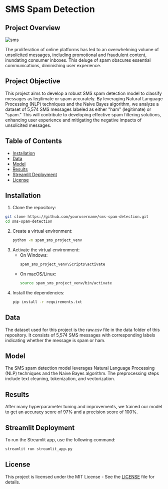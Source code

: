 # SMS Spam Detection

## Project Overview

![sms](https://github.com/user-attachments/assets/477530ab-a28c-4839-90e8-48684d5f0940)

The proliferation of online platforms has led to an overwhelming volume of unsolicited messages, including promotional and fraudulent content, inundating consumer inboxes. This deluge of spam obscures essential communications, diminishing user experience.

## Project Objective
This project aims to develop a robust SMS spam detection model to classify messages as legitimate or spam accurately. By leveraging Natural Language Processing (NLP) techniques and the Naive Bayes algorithm, we analyze a dataset of 5,574 SMS messages labeled as either "ham" (legitimate) or "spam." This will contribute to developing effective spam filtering solutions, enhancing user experience and mitigating the negative impacts of unsolicited messages.

## Table of Contents
- [Installation](#installation)
- [Data](#data)
- [Model](#model)
- [Results](#results)
- [Streamlit Deployment](#streamlit-deployment)
- [License](#license)

## Installation
1. Clone the repository:
```bash
git clone https://github.com/yourusername/sms-spam-detection.git
cd sms-spam-detection
```
2. Create a virtual environment:
    ```bash
    python -m spam_sms_project_venv
    ```
3. Activate the virtual environment:
    - On Windows:
        ```bash
        spam_sms_project_venv\Scripts\activate
        ```
    - On macOS/Linux:
        ```bash
        source spam_sms_project_venv/bin/activate
        ```
4. Install the dependencies:
    ```bash
    pip install -r requirements.txt
    ```
## Data
The dataset used for this project is the raw.csv file in the data folder of this repository. It consists of 5,574 SMS messages with corresponding labels indicating whether the message is spam or ham.

## Model

The SMS spam detection model leverages Natural Language Processing (NLP) techniques and the Naive Bayes algorithm. The preprocessing steps include text cleaning, tokenization, and vectorization.

## Results

After many hyperparameter tuning and improvements, we trained our model to get an accuracy score of 97% and a precision score of 100%.

## Streamlit Deployment

To run the Streamlit app, use the following command:
```bash
streamlit run streamlit_app.py
```

## License

This project is licensed under the MIT License - See the [LICENSE](LICENSE) file for details.
